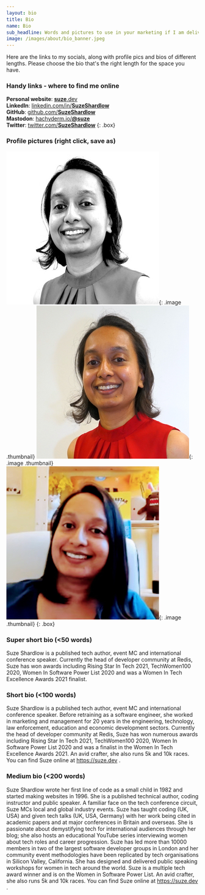 ```yaml
---
layout: bio
title: Bio
name: Bio
sub_headline: Words and pictures to use in your marketing if I am delivering something for you.
image: /images/about/bio_banner.jpeg
---
```


Here are the links to my socials, along with profile pics and bios of different lengths.  Please choose the bio that's the right length for the space you have.

### Handy links - where to find me online
**Personal website**: [**suze**.dev](https://suze.dev)<br>
**LinkedIn**: [linkedin.com/in/**SuzeShardlow**](https://linkedin.com/in/SuzeShardlow)<br>
**GitHub**: [github.com/**SuzeShardlow**](https://github.com/SuzeShardlow)<br>
**Mastodon**: [hachyderm.io/**@suze**](https://hachyderm.io/@suze)<br>
**Twitter**: [twitter.com/**SuzeShardlow**](https://twitter.com/SuzeShardlow)
{: .box}

### Profile pictures (right click, save as)
![image](/images/about/suze_shardlow_bw.jpeg){: .image .thumbnail}
![image](/images/about/suze_shardlow_colour.jpg){: .image .thumbnail}
![image](/images/about/suze_shardlow_office_colour.jpg){: .image .thumbnail}
{: .box}

### Super short bio (<50 words)

Suze Shardlow is a published tech author, event MC and international conference speaker.  Currently the head of developer community at Redis, Suze has won awards including Rising Star In Tech 2021, TechWomen100 2020, Women In Software Power List 2020 and was a Women In Tech Excellence Awards 2021 finalist.

### Short bio (<100 words)
Suze Shardlow is a published tech author, event MC and international conference speaker.  Before retraining as a software engineer, she worked in marketing and management for 20 years in the engineering, technology, law enforcement, education and economic development sectors.  Currently the head of developer community at Redis, Suze has won numerous awards including Rising Star In Tech 2021, TechWomen100 2020, Women In Software Power List 2020 and was a finalist in the Women In Tech Excellence Awards 2021.  An avid crafter, she also runs 5k and 10k races.  You can find Suze online at https://suze.dev .

### Medium bio (<200 words)
Suze Shardlow wrote her first line of code as a small child in 1982 and started making websites in 1996.  She is a published technical author, coding instructor and public speaker.  A familiar face on the tech conference circuit, Suze MCs local and global industry events.  Suze has taught coding (UK, USA) and given tech talks (UK, USA, Germany) with her work being cited in academic papers and at major conferences in Britain and overseas.  She is passionate about demystifying tech for international audiences through her blog; she also hosts an educational YouTube series interviewing women about tech roles and career progression.  Suze has led more than 10000 members in two of the largest software developer groups in London and her community event methodologies have been replicated by tech organisations in Silicon Valley, California.  She has designed and delivered public speaking workshops for women in tech around the world.  Suze is a multiple tech award winner and is on the Women in Software Power List.  An avid crafter, she also runs 5k and 10k races.  You can find Suze online at https://suze.dev .
